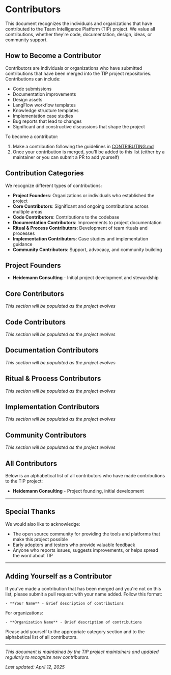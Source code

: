 # Contributors

This document recognizes the individuals and organizations that have contributed to the Team Intelligence Platform (TIP) project. We value all contributions, whether they're code, documentation, design, ideas, or community support.

## How to Become a Contributor

Contributors are individuals or organizations who have submitted contributions that have been merged into the TIP project repositories. Contributions can include:

- Code submissions
- Documentation improvements
- Design assets
- LangFlow workflow templates
- Knowledge structure templates
- Implementation case studies
- Bug reports that lead to changes
- Significant and constructive discussions that shape the project

To become a contributor:

1. Make a contribution following the guidelines in [CONTRIBUTING.md](CONTRIBUTING.md)
2. Once your contribution is merged, you'll be added to this list (either by a maintainer or you can submit a PR to add yourself)

## Contribution Categories

We recognize different types of contributions:

- **Project Founders**: Organizations or individuals who established the project
- **Core Contributors**: Significant and ongoing contributions across multiple areas
- **Code Contributors**: Contributions to the codebase
- **Documentation Contributors**: Improvements to project documentation
- **Ritual & Process Contributors**: Development of team rituals and processes
- **Implementation Contributors**: Case studies and implementation guidance
- **Community Contributors**: Support, advocacy, and community building

## Project Founders

- **Heidemann Consulting** - Initial project development and stewardship

## Core Contributors

*This section will be populated as the project evolves*

## Code Contributors

*This section will be populated as the project evolves*

## Documentation Contributors

*This section will be populated as the project evolves*

## Ritual & Process Contributors

*This section will be populated as the project evolves*

## Implementation Contributors

*This section will be populated as the project evolves*

## Community Contributors

*This section will be populated as the project evolves*

## All Contributors

Below is an alphabetical list of all contributors who have made contributions to the TIP project:

- **Heidemann Consulting** - Project founding, initial development

---

## Special Thanks

We would also like to acknowledge:

- The open source community for providing the tools and platforms that make this project possible
- Early adopters and testers who provide valuable feedback
- Anyone who reports issues, suggests improvements, or helps spread the word about TIP

---

## Adding Yourself as a Contributor

If you've made a contribution that has been merged and you're not on this list, please submit a pull request with your name added. Follow this format:

```
- **Your Name** - Brief description of contributions
```

For organizations:
```
- **Organization Name** - Brief description of contributions
```

Please add yourself to the appropriate category section and to the alphabetical list of all contributors.

---

*This document is maintained by the TIP project maintainers and updated regularly to recognize new contributors.*

*Last updated: April 12, 2025*
